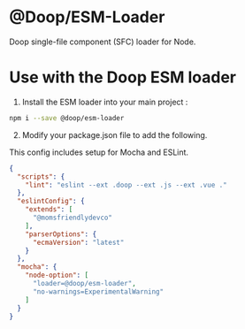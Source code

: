 @Doop/ESM-Loader
================
Doop single-file component (SFC) loader for Node.


Use with the Doop ESM loader
============================
1. Install the ESM loader into your main project :

```bash
npm i --save @doop/esm-loader
```



2. Modify your package.json file to add the following.

This config includes setup for Mocha and ESLint.

```json
{
  "scripts": {
    "lint": "eslint --ext .doop --ext .js --ext .vue ."
  },
  "eslintConfig": {
    "extends": [
      "@momsfriendlydevco"
    ],
    "parserOptions": {
      "ecmaVersion": "latest"
    }
  },
  "mocha": {
    "node-option": [
      "loader=@doop/esm-loader",
      "no-warnings=ExperimentalWarning"
    ]
  }
}
```
